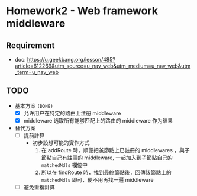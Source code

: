 # Homework2 - Web framework middleware

## Requirement
- doc: https://u.geekbang.org/lesson/485?article=612269&utm_source=u_nav_web&utm_medium=u_nav_web&utm_term=u_nav_web

## TODO
- 基本方案 `(DONE)`
  - [x] 允许用户在特定的路由上注册 middleware 
  - [x] middleware 选取所有能够匹配上的路由的 middleware 作为结果

- 替代方案
  - [ ] 提前計算
    - 初步設想可能的實作方式
      1. 在 addRoute 時，順便把爸節點上已註冊的 middlewares ，與子節點自己有註冊的 middleware, 一起加入到子節點自己的 `matchedMdls` 欄位中
      1. 所以在 findRoute 時，找到最終節點後，回傳該節點上的 `matchedMdls` 即可，便不用再找一遍 middleware
  - [ ] 避免重複計算